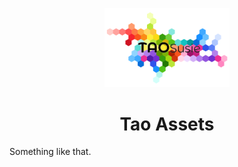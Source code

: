 <p align="center">
    <img width="200" src="./assets/tao.png">
</p>

<h1 align="center">Tao Assets</h1>

Something like that.